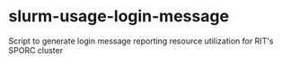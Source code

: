 # slurm-usage-login-message

Script to generate login message reporting resource utilization for RIT's SPORC cluster